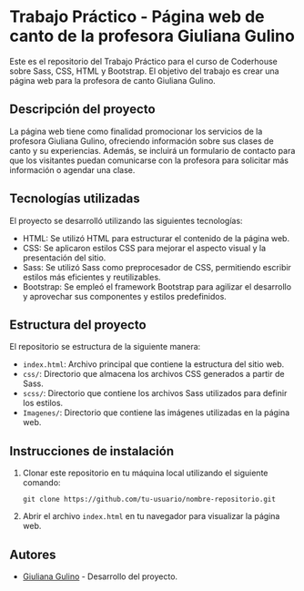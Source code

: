 # Trabajo Práctico - Página web de canto de la profesora Giuliana Gulino

Este es el repositorio del Trabajo Práctico para el curso de Coderhouse sobre Sass, CSS, HTML y Bootstrap. El objetivo del trabajo es crear una página web para la profesora de canto Giuliana Gulino.

## Descripción del proyecto

La página web tiene como finalidad promocionar los servicios de la profesora Giuliana Gulino, ofreciendo información sobre sus clases de canto y su experiencias. Además, se incluirá un formulario de contacto para que los visitantes puedan comunicarse con la profesora para solicitar más información o agendar una clase.

## Tecnologías utilizadas

El proyecto se desarrolló utilizando las siguientes tecnologías:

- HTML: Se utilizó HTML para estructurar el contenido de la página web.
- CSS: Se aplicaron estilos CSS para mejorar el aspecto visual y la presentación del sitio.
- Sass: Se utilizó Sass como preprocesador de CSS, permitiendo escribir estilos más eficientes y reutilizables.
- Bootstrap: Se empleó el framework Bootstrap para agilizar el desarrollo y aprovechar sus componentes y estilos predefinidos.

## Estructura del proyecto

El repositorio se estructura de la siguiente manera:


- `index.html`: Archivo principal que contiene la estructura del sitio web.
- `css/`: Directorio que almacena los archivos CSS generados a partir de Sass.
- `scss/`: Directorio que contiene los archivos Sass utilizados para definir los estilos.
- `Imagenes/`: Directorio que contiene las imágenes utilizadas en la página web.

## Instrucciones de instalación

1. Clonar este repositorio en tu máquina local utilizando el siguiente comando:

   ```
   git clone https://github.com/tu-usuario/nombre-repositorio.git
   ```

2. Abrir el archivo `index.html` en tu navegador para visualizar la página web.


## Autores

- [Giuliana Gulino](https://github.com/giulianagulino) - Desarrollo del proyecto.

